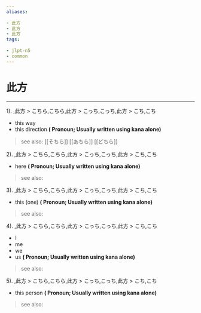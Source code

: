 ```yaml
---
aliases:
    
- 此方
- 此方
- 此方
tags:
    
- jlpt-n5
- common
---
```


# 此方
---
1).
,此方 > こちら,こちら,此方 > こっち,こっち,此方 > こち,こち

- this way
- this direction
**( Pronoun; Usually written using kana alone)**
> see also:  [[そちら]] [[あちら]] [[どちら]]
            
2).
,此方 > こちら,こちら,此方 > こっち,こっち,此方 > こち,こち

- here
**( Pronoun; Usually written using kana alone)**
> see also: 
            
3).
,此方 > こちら,こちら,此方 > こっち,こっち,此方 > こち,こち

- this (one)
**( Pronoun; Usually written using kana alone)**
> see also: 
            
4).
,此方 > こちら,こちら,此方 > こっち,こっち,此方 > こち,こち

- I
- me
- we
- us
**( Pronoun; Usually written using kana alone)**
> see also: 
            
5).
,此方 > こちら,こちら,此方 > こっち,こっち,此方 > こち,こち

- this person
**( Pronoun; Usually written using kana alone)**
> see also: 
            